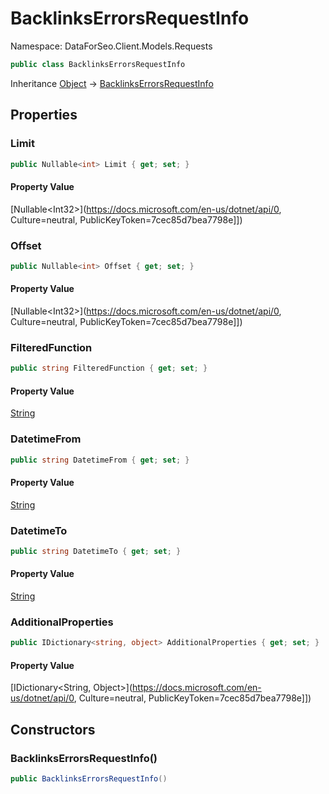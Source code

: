 # BacklinksErrorsRequestInfo

Namespace: DataForSeo.Client.Models.Requests

```csharp
public class BacklinksErrorsRequestInfo
```

Inheritance [Object](https://docs.microsoft.com/en-us/dotnet/api/Object) → [BacklinksErrorsRequestInfo](./BacklinksErrorsRequestInfo.md)

## Properties

### **Limit**

```csharp
public Nullable<int> Limit { get; set; }
```

#### Property Value

[Nullable&lt;Int32&gt;](https://docs.microsoft.com/en-us/dotnet/api/0, Culture=neutral, PublicKeyToken=7cec85d7bea7798e]])<br>

### **Offset**

```csharp
public Nullable<int> Offset { get; set; }
```

#### Property Value

[Nullable&lt;Int32&gt;](https://docs.microsoft.com/en-us/dotnet/api/0, Culture=neutral, PublicKeyToken=7cec85d7bea7798e]])<br>

### **FilteredFunction**

```csharp
public string FilteredFunction { get; set; }
```

#### Property Value

[String](https://docs.microsoft.com/en-us/dotnet/api/String)<br>

### **DatetimeFrom**

```csharp
public string DatetimeFrom { get; set; }
```

#### Property Value

[String](https://docs.microsoft.com/en-us/dotnet/api/String)<br>

### **DatetimeTo**

```csharp
public string DatetimeTo { get; set; }
```

#### Property Value

[String](https://docs.microsoft.com/en-us/dotnet/api/String)<br>

### **AdditionalProperties**

```csharp
public IDictionary<string, object> AdditionalProperties { get; set; }
```

#### Property Value

[IDictionary&lt;String, Object&gt;](https://docs.microsoft.com/en-us/dotnet/api/0, Culture=neutral, PublicKeyToken=7cec85d7bea7798e]])<br>

## Constructors

### **BacklinksErrorsRequestInfo()**

```csharp
public BacklinksErrorsRequestInfo()
```
